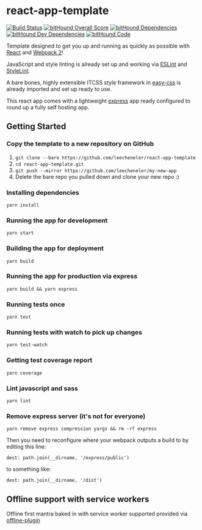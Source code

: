 # react-app-template
[![Build Status](https://travis-ci.org/LeeCheneler/react-app-template.svg?branch=master)](https://travis-ci.org/LeeCheneler/react-app-template)
[![bitHound Overall Score](https://www.bithound.io/github/LeeCheneler/react-app-template/badges/score.svg)](https://www.bithound.io/github/LeeCheneler/react-app-template)
[![bitHound Dependencies](https://www.bithound.io/github/LeeCheneler/react-app-template/badges/dependencies.svg)](https://www.bithound.io/github/LeeCheneler/react-app-template/master/dependencies/npm)
[![bitHound Dev Dependencies](https://www.bithound.io/github/LeeCheneler/react-app-template/badges/devDependencies.svg)](https://www.bithound.io/github/LeeCheneler/react-app-template/master/dependencies/npm)
[![bitHound Code](https://www.bithound.io/github/LeeCheneler/react-app-template/badges/code.svg)](https://www.bithound.io/github/LeeCheneler/react-app-template)


Template designed to get you up and running as quickly as possible with [React](https://github.com/facebook/react) and [Webpack 2](https://github.com/webpack)!

JavaScript and style linting is already set up and working via [ESLint](https://github.com/eslint/eslint) and [StyleLint](https://github.com/stylelint/stylelint).

A bare bones, highly extensible ITCSS style framework in [easy-css](https://github.com/leecheneler/easy-css) is already imported and set up ready to use.

This react app comes with a lightweight [express](https://www.npmjs.com/package/express) app ready configured to round up a fully self hosting app.

## Getting Started

### Copy the template to a new repository on GitHub

1. `git clone --bare https://github.com/leecheneler/react-app-template`
2. `cd react-app-template.git`
3. `git push --mirror https://github.com/leecheneler/my-new-app`
4. Delete the bare repo you pulled down and clone your new repo :)

### Installing dependencies
`yarn install`

### Running the app for development
`yarn start`

### Building the app for deployment
`yarn build`

### Running the app for production via express
`yarn build && yarn express`

### Running tests once
`yarn test`

### Running tests with watch to pick up changes
`yarn test-watch`

### Getting test coverage report
`yarn coverage`

### Lint javascript and sass
`yarn lint`

### Remove express server (it's not for everyone)
`yarn remove express compression yargs && rm -rf express`

Then you need to reconfigure where your webpack outputs a build to by editing this line:
```
dest: path.join(__dirname, '/express/public')
```
to something like:
```
dest: path.join(__dirname, '/dist')
```

## Offline support with service workers
Offline first mantra baked in with service worker supported provided via [offline-plugin](https://github.com/NekR/offline-plugin)
